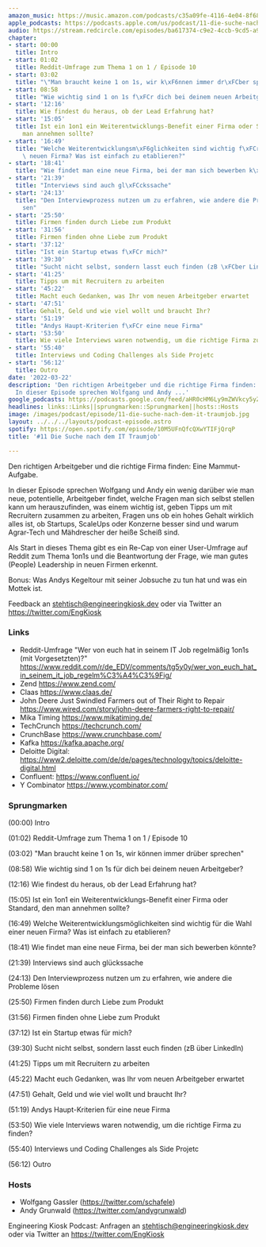 ```yaml
---
amazon_music: https://music.amazon.com/podcasts/c35a09fe-4116-4e04-8f68-77d61b112e46/episodes/49daa46d-676a-41b2-80c4-224a6a10f42e/engineering-kiosk-11-die-suche-nach-dem-it-traumjob
apple_podcasts: https://podcasts.apple.com/us/podcast/11-die-suche-nach-dem-it-traumjob/id1603082924?i=1000554856777
audio: https://stream.redcircle.com/episodes/ba617374-c9e2-4ccb-9cd5-a90cda8b62a7/stream.mp3
chapter:
- start: 00:00
  title: Intro
- start: 01:02
  title: Reddit-Umfrage zum Thema 1 on 1 / Episode 10
- start: 03:02
  title: "\"Man braucht keine 1 on 1s, wir k\xF6nnen immer dr\xFCber sprechen\""
- start: 08:58
  title: "Wie wichtig sind 1 on 1s f\xFCr dich bei deinem neuen Arbeitgeber?"
- start: '12:16'
  title: Wie findest du heraus, ob der Lead Erfahrung hat?
- start: '15:05'
  title: Ist ein 1on1 ein Weiterentwicklungs-Benefit einer Firma oder Standard, den
    man annehmen sollte?
- start: '16:49'
  title: "Welche Weiterentwicklungsm\xF6glichkeiten sind wichtig f\xFCr die Wahl einer\
    \ neuen Firma? Was ist einfach zu etablieren?"
- start: '18:41'
  title: "Wie findet man eine neue Firma, bei der man sich bewerben k\xF6nnte?"
- start: '21:39'
  title: "Interviews sind auch gl\xFCckssache"
- start: '24:13'
  title: "Den Interviewprozess nutzen um zu erfahren, wie andere die Probleme l\xF6\
    sen"
- start: '25:50'
  title: Firmen finden durch Liebe zum Produkt
- start: '31:56'
  title: Firmen finden ohne Liebe zum Produkt
- start: '37:12'
  title: "Ist ein Startup etwas f\xFCr mich?"
- start: '39:30'
  title: "Sucht nicht selbst, sondern lasst euch finden (zB \xFCber LinkedIn)"
- start: '41:25'
  title: Tipps um mit Recruitern zu arbeiten
- start: '45:22'
  title: Macht euch Gedanken, was Ihr vom neuen Arbeitgeber erwartet
- start: '47:51'
  title: Gehalt, Geld und wie viel wollt und braucht Ihr?
- start: '51:19'
  title: "Andys Haupt-Kriterien f\xFCr eine neue Firma"
- start: '53:50'
  title: Wie viele Interviews waren notwendig, um die richtige Firma zu finden?
- start: '55:40'
  title: Interviews und Coding Challenges als Side Projetc
- start: '56:12'
  title: Outro
date: '2022-03-22'
description: 'Den richtigen Arbeitgeber und die richtige Firma finden: Eine Mammut-Aufgabe.
  In dieser Episode sprechen Wolfgang und Andy ...'
google_podcasts: https://podcasts.google.com/feed/aHR0cHM6Ly9mZWVkcy5yZWRjaXJjbGUuY29tLzBlY2ZkZmQ3LWZkYTEtNGMzZC05NTE1LTQ3NjcyN2Y5ZGY1ZQ/episode/MmZjNzUwNTYtZDEwZC00OTdiLTk2MTMtNDQ3ODI3Zjk1Nzg2?sa=X&ved=0CAUQkfYCahcKEwi4xMSxj4L4AhUAAAAAHQAAAAAQNQ
headlines: links::Links||sprungmarken::Sprungmarken||hosts::Hosts
image: /images/podcast/episode/11-die-suche-nach-dem-it-traumjob.jpg
layout: ../../../layouts/podcast-episode.astro
spotify: https://open.spotify.com/episode/10M5UFnQfcQXwYTIFjQrqP
title: '#11 Die Suche nach dem IT Traumjob'

---
```


<p class="mb-6 text-base md:text-lg text-coolGray-500">Den richtigen Arbeitgeber und die richtige Firma finden: Eine Mammut-Aufgabe.</p><p class="mb-6 text-base md:text-lg text-coolGray-500">In dieser Episode sprechen Wolfgang und Andy ein wenig darüber wie man neue, potentielle, Arbeitgeber findet, welche Fragen man sich selbst stellen kann um herauszufinden, was einem wichtig ist, geben Tipps um mit Recruitern zusammen zu arbeiten, Fragen uns ob ein hohes Gehalt wirklich alles ist, ob Startups, ScaleUps oder Konzerne besser sind und warum Agrar-Tech und Mähdrescher der heiße Scheiß sind.</p><p class="mb-6 text-base md:text-lg text-coolGray-500">Als Start in dieses Thema gibt es ein Re-Cap von einer User-Umfrage auf Reddit zum Thema 1on1s und die Beantwortung der Frage, wie man gutes (People) Leadership in neuen Firmen erkennt.</p><p class="mb-6 text-base md:text-lg text-coolGray-500">Bonus: Was Andys Kegeltour mit seiner Jobsuche zu tun hat und was ein Mottek ist.</p><p class="mb-6 text-base md:text-lg text-coolGray-500">Feedback an <a class="underline hover:no-underline" style="text-decoration-line: underline;" href="mailto:stehtisch@engineeringkiosk.dev" rel="nofollow">stehtisch@engineeringkiosk.dev</a> oder via Twitter an <a class="underline hover:no-underline" style="text-decoration-line: underline;" href="https://twitter.com/EngKiosk" rel="nofollow">https://twitter.com/EngKiosk</a></p><h3 class="mb-4 text-2xl md:text-3xl font-semibold text-coolGray-800" id="links">Links</h3><ul class="list-disc px-5 mb-6 md:px-5 text-base md:text-lg text-coolGray-500" style="list-style-type: disc;"><li class="mb-3">Reddit-Umfrage &#34;Wer von euch hat in seinem IT Job regelmäßig 1on1s (mit Vorgesetzten)?&#34; <a class="underline hover:no-underline" style="text-decoration-line: underline;" href="https://www.reddit.com/r/de_EDV/comments/tg5y0y/wer_von_euch_hat_in_seinem_it_job_regelm%C3%A4%C3%9Fig/" rel="nofollow">https://www.reddit.com/r/de_EDV/comments/tg5y0y/wer_von_euch_hat_in_seinem_it_job_regelm%C3%A4%C3%9Fig/</a></li><li class="mb-3">Zend <a class="underline hover:no-underline" style="text-decoration-line: underline;" href="https://www.zend.com/" rel="nofollow">https://www.zend.com/</a></li><li class="mb-3">Claas <a class="underline hover:no-underline" style="text-decoration-line: underline;" href="https://www.claas.de/" rel="nofollow">https://www.claas.de/</a></li><li class="mb-3">John Deere Just Swindled Farmers out of Their Right to Repair <a class="underline hover:no-underline" style="text-decoration-line: underline;" href="https://www.wired.com/story/john-deere-farmers-right-to-repair/" rel="nofollow">https://www.wired.com/story/john-deere-farmers-right-to-repair/</a></li><li class="mb-3">Mika Timing <a class="underline hover:no-underline" style="text-decoration-line: underline;" href="https://www.mikatiming.de/" rel="nofollow">https://www.mikatiming.de/</a></li><li class="mb-3">TechCrunch <a class="underline hover:no-underline" style="text-decoration-line: underline;" href="https://techcrunch.com/" rel="nofollow">https://techcrunch.com/</a></li><li class="mb-3">CrunchBase <a class="underline hover:no-underline" style="text-decoration-line: underline;" href="https://www.crunchbase.com/" rel="nofollow">https://www.crunchbase.com/</a></li><li class="mb-3">Kafka <a class="underline hover:no-underline" style="text-decoration-line: underline;" href="https://kafka.apache.org/" rel="nofollow">https://kafka.apache.org/</a></li><li class="mb-3">Deloitte Digital: <a class="underline hover:no-underline" style="text-decoration-line: underline;" href="https://www2.deloitte.com/de/de/pages/technology/topics/deloitte-digital.html" rel="nofollow">https://www2.deloitte.com/de/de/pages/technology/topics/deloitte-digital.html</a></li><li class="mb-3">Confluent: <a class="underline hover:no-underline" style="text-decoration-line: underline;" href="https://www.confluent.io/" rel="nofollow">https://www.confluent.io/</a></li><li class="mb-3">Y Combinator <a class="underline hover:no-underline" style="text-decoration-line: underline;" href="https://www.ycombinator.com/" rel="nofollow">https://www.ycombinator.com/</a></li></ul><h3 class="mb-4 text-2xl md:text-3xl font-semibold text-coolGray-800" id="sprungmarken">Sprungmarken</h3><p class="mb-6 text-base md:text-lg text-coolGray-500">(00:00) Intro</p><p class="mb-6 text-base md:text-lg text-coolGray-500">(01:02) Reddit-Umfrage zum Thema 1 on 1 / Episode 10</p><p class="mb-6 text-base md:text-lg text-coolGray-500">(03:02) &#34;Man braucht keine 1 on 1s, wir können immer drüber sprechen&#34;</p><p class="mb-6 text-base md:text-lg text-coolGray-500">(08:58) Wie wichtig sind 1 on 1s für dich bei deinem neuen Arbeitgeber?</p><p class="mb-6 text-base md:text-lg text-coolGray-500">(12:16) Wie findest du heraus, ob der Lead Erfahrung hat?</p><p class="mb-6 text-base md:text-lg text-coolGray-500">(15:05) Ist ein 1on1 ein Weiterentwicklungs-Benefit einer Firma oder Standard, den man annehmen sollte?</p><p class="mb-6 text-base md:text-lg text-coolGray-500">(16:49) Welche Weiterentwicklungsmöglichkeiten sind wichtig für die Wahl einer neuen Firma? Was ist einfach zu etablieren?</p><p class="mb-6 text-base md:text-lg text-coolGray-500">(18:41) Wie findet man eine neue Firma, bei der man sich bewerben könnte?</p><p class="mb-6 text-base md:text-lg text-coolGray-500">(21:39) Interviews sind auch glückssache</p><p class="mb-6 text-base md:text-lg text-coolGray-500">(24:13) Den Interviewprozess nutzen um zu erfahren, wie andere die Probleme lösen</p><p class="mb-6 text-base md:text-lg text-coolGray-500">(25:50) Firmen finden durch Liebe zum Produkt</p><p class="mb-6 text-base md:text-lg text-coolGray-500">(31:56) Firmen finden ohne Liebe zum Produkt</p><p class="mb-6 text-base md:text-lg text-coolGray-500">(37:12) Ist ein Startup etwas für mich?</p><p class="mb-6 text-base md:text-lg text-coolGray-500">(39:30) Sucht nicht selbst, sondern lasst euch finden (zB über LinkedIn)</p><p class="mb-6 text-base md:text-lg text-coolGray-500">(41:25) Tipps um mit Recruitern zu arbeiten</p><p class="mb-6 text-base md:text-lg text-coolGray-500">(45:22) Macht euch Gedanken, was Ihr vom neuen Arbeitgeber erwartet</p><p class="mb-6 text-base md:text-lg text-coolGray-500">(47:51) Gehalt, Geld und wie viel wollt und braucht Ihr?</p><p class="mb-6 text-base md:text-lg text-coolGray-500">(51:19) Andys Haupt-Kriterien für eine neue Firma</p><p class="mb-6 text-base md:text-lg text-coolGray-500">(53:50) Wie viele Interviews waren notwendig, um die richtige Firma zu finden?</p><p class="mb-6 text-base md:text-lg text-coolGray-500">(55:40) Interviews und Coding Challenges als Side Projetc</p><p class="mb-6 text-base md:text-lg text-coolGray-500">(56:12) Outro</p><h3 class="mb-4 text-2xl md:text-3xl font-semibold text-coolGray-800" id="hosts">Hosts</h3><ul class="list-disc px-5 mb-6 md:px-5 text-base md:text-lg text-coolGray-500" style="list-style-type: disc;"><li class="mb-3">Wolfgang Gassler (<a class="underline hover:no-underline" style="text-decoration-line: underline;" href="https://twitter.com/schafele" rel="nofollow">https://twitter.com/schafele</a>)</li><li class="mb-3">Andy Grunwald (<a class="underline hover:no-underline" style="text-decoration-line: underline;" href="https://twitter.com/andygrunwald" rel="nofollow">https://twitter.com/andygrunwald</a>)</li></ul><p class="mb-6 text-base md:text-lg text-coolGray-500">Engineering Kiosk Podcast: Anfragen an <a class="underline hover:no-underline" style="text-decoration-line: underline;" href="http://stehtisch@engineeringkiosk.dev" rel="nofollow">stehtisch@engineeringkiosk.dev</a> oder via Twitter an <a class="underline hover:no-underline" style="text-decoration-line: underline;" href="https://twitter.com/EngKiosk" rel="nofollow">https://twitter.com/EngKiosk</a></p>